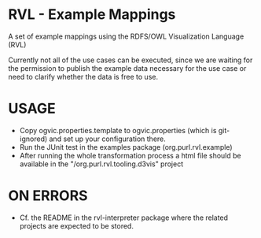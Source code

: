 RVL - Example Mappings
===

A set of example mappings using the RDFS/OWL Visualization Language (RVL)

Currently not all of the use cases can be executed, since we are waiting for  the permission to publish 
the example data necessary for the use case or need to clarify whether the data is free to use.


USAGE
===
 - Copy ogvic.properties.template to ogvic.properties (which is git-ignored) and set up your configuration there.
 - Run the JUnit test in the examples package (org.purl.rvl.example)
 - After running the whole transformation process a html file should be available in the  "/org.purl.rvl.tooling.d3vis" project
 
ON ERRORS
=== 
 - Cf. the README in the rvl-interpreter package where the related projects are expected to be stored. 
